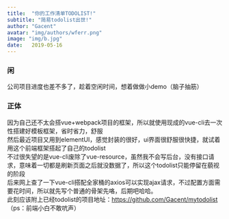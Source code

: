```yaml
---
title:  "你的工作清单TODOLIST!"
subtitle: "简易todolist出世!"
author: "Gacent"
avatar: "img/authors/wferr.png"
image: "img/b.jpg"
date:   2019-05-16
---
```


### 闲
公司项目进度也差不多了，趁着空闲时间，想着做做小demo（脑子抽筋）

### 正体
因为自己还不太会搭vue+webpack项目的框架，所以就使用现成的vue-cli去一次性搭建好模板框架，省时省力，舒服<br>
然后最近项目又用到elementUI，感觉封装的很好，ui界面很舒服很快捷，就试着用这个前端框架搭起了自己的todolist<br>
不过很失望的是vue-cli废除了vue-resource，虽然我不会写后台，没有接口请求，意味着一切都是刷新页面之后就没数据了，所以这个todolist只能停留在藐视的阶段<br>
后来网上查了一下vue-cli搭配全家桶的axios可以实现ajax请求，不过配置方面需要花时间，所以就先写个普通的骨架先咯，后期吧哈哈。<br>
此刻应该附上已经todolist的项目地址：<a href="https://github.com/Gacent/mytodolist" target="_blank">https://github.com/Gacent/mytodolist</a><br>
（ps：前端小白不敢吭声）